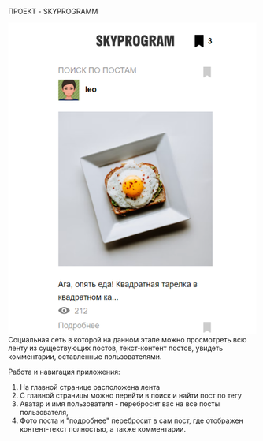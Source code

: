 ПРОЕКТ - SKYPROGRAMM

![img.png](static/img/img.png)
Социальная сеть в которой на данном этапе можно просмотреть 
всю ленту из существующих постов, текст-контент постов, увидеть комментарии,
оставленные пользователями.

Работа и навигация приложения:
1. На главной странице расположена лента
2. С главной страницы можно перейти в поиск и найти пост по тегу
3. Аватар и имя пользователя - перебросит вас на все посты пользователя,
4. Фото поста и "подробнее" перебросит в сам пост, 
где отображен контент-текст полностью, а также комментарии.
